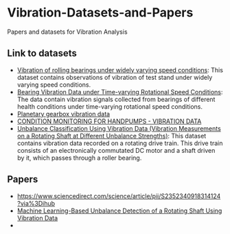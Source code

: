 # Vibration-Datasets-and-Papers
Papers and datasets for Vibration Analysis

## Link to datasets

- [Vibration of rolling bearings under widely varying speed conditions](https://data.mendeley.com/datasets/6k6fbzc6vv/1]): This dataset contains observations of vibration of test stand under widely varying speed conditions.
- [Bearing Vibration Data under Time-varying Rotational Speed Conditions](https://data.mendeley.com/datasets/v43hmbwxpm/1): The data contain vibration signals collected from bearings of different health conditions under time-varying rotational speed conditions. 
- [Planetary gearbox vibration data](https://researchdata.up.ac.za/articles/dataset/Planetary_gearbox_vibration_data/13476525)
- [CONDITION MONITORING FOR HANDPUMPS - VIBRATION DATA](https://ieee-dataport.org/open-access/condition-monitoring-handpumps-vibration-data)
- [Unbalance Classification Using Vibration Data (Vibration Measurements on a Rotating Shaft at Different Unbalance Strengths)](https://paperswithcode.com/dataset/unbalance-classification-using-vibration-data): This dataset contains vibration data recorded on a rotating drive train. This drive train consists of an electronically commutated DC motor and a shaft driven by it, which passes through a roller bearing.

## Papers
- https://www.sciencedirect.com/science/article/pii/S2352340918314124?via%3Dihub
- [Machine Learning-Based Unbalance Detection of a Rotating Shaft Using Vibration Data](https://arxiv.org/pdf/2005.12742v3.pdf)
- 
